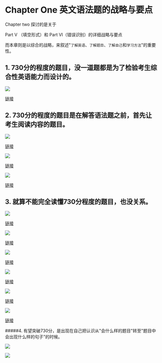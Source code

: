 # Chapter One 英文语法题的战略与要点

Chapter two 探讨的是关于 

Part V （填空形式）和 Part VI（错误识别）的详细战略与要点

而本章则是以综合的战略，来叙述"`了解英语`、`了解题目`、`了解自己`和`学习方法`"的重要性。

## 1. 730分的程度的题目，没一道题都是为了检验考生综合性英语能力而设计的。

![](http://wx4.sinaimg.cn/large/6b8f5d9cly1flfaxdkqdlj20f90myq9f.jpg)

[链接](http://wx4.sinaimg.cn/large/6b8f5d9cly1flfaxdkqdlj20f90myq9f.jpg)

## 2. 730分的程度的题目是在解答语法题之前，首先让考生阅读内容的题目。

![](http://wx3.sinaimg.cn/large/6b8f5d9cly1flfaxnqb94j20f30mwagr.jpg)

[链接](http://wx3.sinaimg.cn/large/6b8f5d9cly1flfaxnqb94j20f30mwagr.jpg)

![](http://wx2.sinaimg.cn/large/6b8f5d9cly1flfaxv99tej20f40mun52.jpg)

[链接](http://wx2.sinaimg.cn/large/6b8f5d9cly1flfaxv99tej20f40mun52.jpg)

![](http://wx2.sinaimg.cn/large/6b8f5d9cly1flfaxv99tej20f40mun52.jpg)

[链接](http://wx2.sinaimg.cn/large/6b8f5d9cly1flfaxv99tej20f40mun52.jpg)

## 3. 就算不能完全读懂730分程度的题目，也没关系。

![](http://wx3.sinaimg.cn/large/6b8f5d9cly1flfay1au21j20f40mp474.jpg)

[链接](http://wx3.sinaimg.cn/large/6b8f5d9cly1flfay1au21j20f40mp474.jpg)

![](http://wx2.sinaimg.cn/large/6b8f5d9cly1flfay7dt9nj20f00ms46d.jpg)

[链接](http://wx2.sinaimg.cn/large/6b8f5d9cly1flfay7dt9nj20f00ms46d.jpg)

![](http://wx2.sinaimg.cn/large/6b8f5d9cly1flfayhrcbmj20f10mx10r.jpg)

[链接](http://wx2.sinaimg.cn/large/6b8f5d9cly1flfayhrcbmj20f10mx10r.jpg)

![](http://wx3.sinaimg.cn/large/6b8f5d9cly1flfayqgj3nj20f20mrgsx.jpg)

[链接](http://wx3.sinaimg.cn/large/6b8f5d9cly1flfayqgj3nj20f20mrgsx.jpg)

![](http://wx4.sinaimg.cn/large/6b8f5d9cly1flfayzcrxfj20ew0mvwmk.jpg)

[链接](http://wx4.sinaimg.cn/large/6b8f5d9cly1flfayzcrxfj20ew0mvwmk.jpg)

![](http://wx3.sinaimg.cn/large/6b8f5d9cly1flfaz37zu0j20f00mwagf.jpg)

[链接](http://wx3.sinaimg.cn/large/6b8f5d9cly1flfaz37zu0j20f00mwagf.jpg)

#####4. 有望突破730分，是出现在自己把认识从"会什么样的题目"转至"题目中会出现什么样的句子"的时候。

![](http://wx2.sinaimg.cn/large/6b8f5d9cly1flfazt5ssvj20eu0mxwno.jpg)

![](http://wx1.sinaimg.cn/large/6b8f5d9cly1flfazxghwfj20ez0mnjye.jpg)
